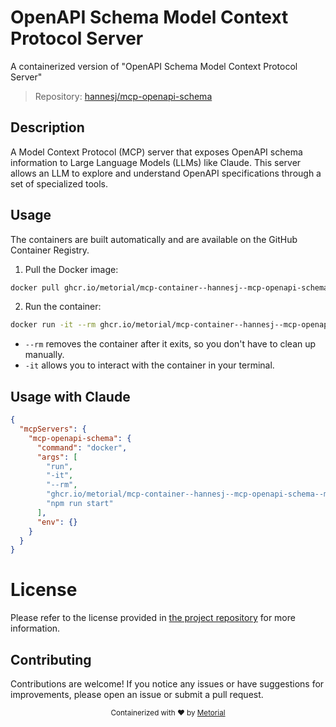 
# OpenAPI Schema Model Context Protocol Server

A containerized version of "OpenAPI Schema Model Context Protocol Server"

> Repository: [hannesj/mcp-openapi-schema](https://github.com/hannesj/mcp-openapi-schema)

## Description

A Model Context Protocol (MCP) server that exposes OpenAPI schema information to Large Language Models (LLMs) like Claude. This server allows an LLM to explore and understand OpenAPI specifications through a set of specialized tools.


## Usage

The containers are built automatically and are available on the GitHub Container Registry.

1. Pull the Docker image:

```bash
docker pull ghcr.io/metorial/mcp-container--hannesj--mcp-openapi-schema--mcp-openapi-schema
```

2. Run the container:

```bash
docker run -it --rm ghcr.io/metorial/mcp-container--hannesj--mcp-openapi-schema--mcp-openapi-schema 
```

- `--rm` removes the container after it exits, so you don't have to clean up manually.
- `-it` allows you to interact with the container in your terminal.



## Usage with Claude

```json
{
  "mcpServers": {
    "mcp-openapi-schema": {
      "command": "docker",
      "args": [
        "run",
        "-it",
        "--rm",
        "ghcr.io/metorial/mcp-container--hannesj--mcp-openapi-schema--mcp-openapi-schema",
        "npm run start"
      ],
      "env": {}
    }
  }
}
```

# License

Please refer to the license provided in [the project repository](https://github.com/hannesj/mcp-openapi-schema) for more information.

## Contributing

Contributions are welcome! If you notice any issues or have suggestions for improvements, please open an issue or submit a pull request.

<div align="center">
  <sub>Containerized with ❤️ by <a href="https://metorial.com">Metorial</a></sub>
</div>
  